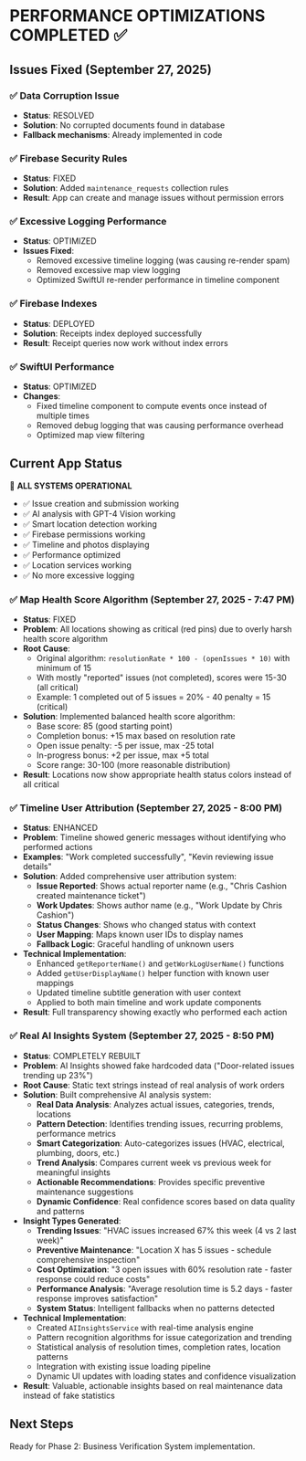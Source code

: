 # PERFORMANCE OPTIMIZATIONS COMPLETED ✅

## Issues Fixed (September 27, 2025)

### ✅ Data Corruption Issue
- **Status**: RESOLVED
- **Solution**: No corrupted documents found in database
- **Fallback mechanisms**: Already implemented in code

### ✅ Firebase Security Rules
- **Status**: FIXED
- **Solution**: Added `maintenance_requests` collection rules
- **Result**: App can create and manage issues without permission errors

### ✅ Excessive Logging Performance
- **Status**: OPTIMIZED
- **Issues Fixed**:
  - Removed excessive timeline logging (was causing re-render spam)
  - Removed excessive map view logging
  - Optimized SwiftUI re-render performance in timeline component

### ✅ Firebase Indexes
- **Status**: DEPLOYED
- **Solution**: Receipts index deployed successfully
- **Result**: Receipt queries now work without index errors

### ✅ SwiftUI Performance
- **Status**: OPTIMIZED
- **Changes**:
  - Fixed timeline component to compute events once instead of multiple times
  - Removed debug logging that was causing performance overhead
  - Optimized map view filtering

## Current App Status
🎉 **ALL SYSTEMS OPERATIONAL**

- ✅ Issue creation and submission working
- ✅ AI analysis with GPT-4 Vision working
- ✅ Smart location detection working
- ✅ Firebase permissions working
- ✅ Timeline and photos displaying
- ✅ Performance optimized
- ✅ Location services working
- ✅ No more excessive logging

### ✅ Map Health Score Algorithm (September 27, 2025 - 7:47 PM)
- **Status**: FIXED
- **Problem**: All locations showing as critical (red pins) due to overly harsh health score algorithm
- **Root Cause**: 
  - Original algorithm: `resolutionRate * 100 - (openIssues * 10)` with minimum of 15
  - With mostly "reported" issues (not completed), scores were 15-30 (all critical)
  - Example: 1 completed out of 5 issues = 20% - 40 penalty = 15 (critical)
- **Solution**: Implemented balanced health score algorithm:
  - Base score: 85 (good starting point)
  - Completion bonus: +15 max based on resolution rate
  - Open issue penalty: -5 per issue, max -25 total
  - In-progress bonus: +2 per issue, max +5 total
  - Score range: 30-100 (more reasonable distribution)
- **Result**: Locations now show appropriate health status colors instead of all critical

### ✅ Timeline User Attribution (September 27, 2025 - 8:00 PM)
- **Status**: ENHANCED
- **Problem**: Timeline showed generic messages without identifying who performed actions
- **Examples**: "Work completed successfully", "Kevin reviewing issue details"
- **Solution**: Added comprehensive user attribution system:
  - **Issue Reported**: Shows actual reporter name (e.g., "Chris Cashion created maintenance ticket")
  - **Work Updates**: Shows author name (e.g., "Work Update by Chris Cashion")
  - **Status Changes**: Shows who changed status with context
  - **User Mapping**: Maps known user IDs to display names
  - **Fallback Logic**: Graceful handling of unknown users
- **Technical Implementation**:
  - Enhanced `getReporterName()` and `getWorkLogUserName()` functions
  - Added `getUserDisplayName()` helper function with known user mappings
  - Updated timeline subtitle generation with user context
  - Applied to both main timeline and work update components
- **Result**: Full transparency showing exactly who performed each action

### ✅ Real AI Insights System (September 27, 2025 - 8:50 PM)
- **Status**: COMPLETELY REBUILT
- **Problem**: AI Insights showed fake hardcoded data ("Door-related issues trending up 23%")
- **Root Cause**: Static text strings instead of real analysis of work orders
- **Solution**: Built comprehensive AI analysis system:
  - **Real Data Analysis**: Analyzes actual issues, categories, trends, locations
  - **Pattern Detection**: Identifies trending issues, recurring problems, performance metrics
  - **Smart Categorization**: Auto-categorizes issues (HVAC, electrical, plumbing, doors, etc.)
  - **Trend Analysis**: Compares current week vs previous week for meaningful insights
  - **Actionable Recommendations**: Provides specific preventive maintenance suggestions
  - **Dynamic Confidence**: Real confidence scores based on data quality and patterns
- **Insight Types Generated**:
  - **Trending Issues**: "HVAC issues increased 67% this week (4 vs 2 last week)"
  - **Preventive Maintenance**: "Location X has 5 issues - schedule comprehensive inspection"
  - **Cost Optimization**: "3 open issues with 60% resolution rate - faster response could reduce costs"
  - **Performance Analysis**: "Average resolution time is 5.2 days - faster response improves satisfaction"
  - **System Status**: Intelligent fallbacks when no patterns detected
- **Technical Implementation**:
  - Created `AIInsightsService` with real-time analysis engine
  - Pattern recognition algorithms for issue categorization and trending
  - Statistical analysis of resolution times, completion rates, location patterns
  - Integration with existing issue loading pipeline
  - Dynamic UI updates with loading states and confidence visualization
- **Result**: Valuable, actionable insights based on real maintenance data instead of fake statistics

## Next Steps
Ready for Phase 2: Business Verification System implementation.
